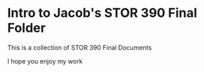 # Intro to Jacob's STOR 390 Final Folder

This is a collection of STOR 390 Final Documents

I hope you enjoy my work

